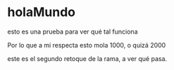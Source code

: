 # holaMundo
esto es una prueba para ver qué tal funciona

Por lo que a mi respecta esto mola 1000, o quizá 2000

este es el segundo retoque de la rama, a ver qué pasa.
